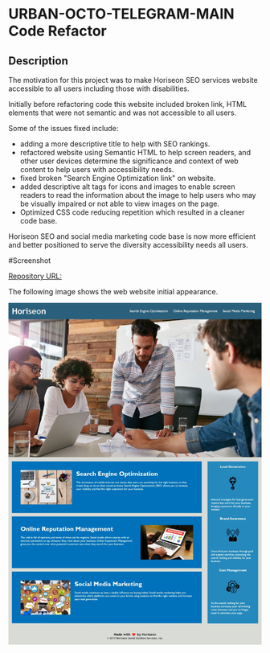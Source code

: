 # URBAN-OCTO-TELEGRAM-MAIN Code Refactor

## Description

The motivation for this project was to make Horiseon SEO services website accessible to all users including those with disabilities.

Initially before refactoring code this website included broken link, HTML elements that were not semantic and was not accessible to all users.

Some of the issues fixed include:

- adding a more descriptive title to help with SEO rankings.
- refactored website using Semantic HTML to help screen readers, and other user devices determine the significance and context of web content to help users with accessibility needs.
- fixed broken "Search Engine Optimization link" on website.
- added descriptive alt tags for icons and images to enable screen readers to read the information about the image to help users who may be visually impaired or not able to view images on the page.
- Optimized CSS code reducing repetition which resulted in a cleaner code base.

Horiseon SEO and social media marketing code base is now more efficient and better positioned to serve the diversity accessibility needs all users.

#Screenshot

[Repository URL:](https://github.com/DexterDick/urban-octo-telegram-main)

The following image shows the web website initial appearance.

![Horiseon website before Refactor](./Develop/assets/images/Web%20capture_14-10-2022_44547_127.0.0.1.jpeg)

